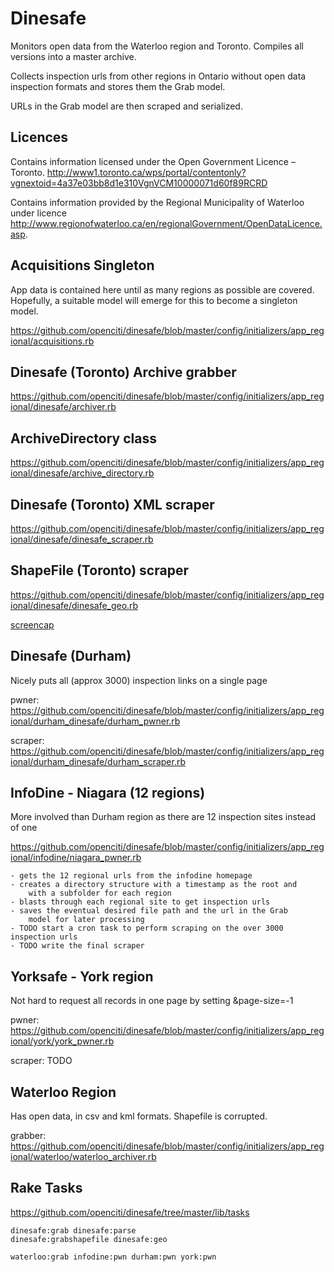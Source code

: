 Dinesafe
===

Monitors open data from the Waterloo region and Toronto.
Compiles all versions into a master archive.

Collects inspection urls from other regions in Ontario without
open data inspection formats and stores them the Grab model.

URLs in the Grab model are then scraped and serialized.

Licences
---
Contains information licensed under the Open Government Licence – Toronto.
http://www1.toronto.ca/wps/portal/contentonly?vgnextoid=4a37e03bb8d1e310VgnVCM10000071d60f89RCRD

Contains information provided by the Regional Municipality of Waterloo under licence
http://www.regionofwaterloo.ca/en/regionalGovernment/OpenDataLicence.asp.

Acquisitions Singleton
---
App data is contained here until as many regions as possible are covered.
Hopefully, a suitable model will emerge for this to become a singleton model.

https://github.com/openciti/dinesafe/blob/master/config/initializers/app_regional/acquisitions.rb


Dinesafe (Toronto) Archive grabber
---
https://github.com/openciti/dinesafe/blob/master/config/initializers/app_regional/dinesafe/archiver.rb

ArchiveDirectory class
---
https://github.com/openciti/dinesafe/blob/master/config/initializers/app_regional/dinesafe/archive_directory.rb

Dinesafe (Toronto) XML scraper
---
https://github.com/openciti/dinesafe/blob/master/config/initializers/app_regional/dinesafe/dinesafe_scraper.rb

ShapeFile (Toronto) scraper
---
https://github.com/openciti/dinesafe/blob/master/config/initializers/app_regional/dinesafe/dinesafe_geo.rb

[screencap](https://raw.githubusercontent.com/openciti/dinesafe/master/app/assets/images/dev_screenshots/geo.png)


Dinesafe (Durham)
---
Nicely puts all (approx 3000) inspection links on a single page

pwner:
https://github.com/openciti/dinesafe/blob/master/config/initializers/app_regional/durham_dinesafe/durham_pwner.rb

scraper:
https://github.com/openciti/dinesafe/blob/master/config/initializers/app_regional/durham_dinesafe/durham_scraper.rb


InfoDine - Niagara (12 regions)
---

More involved than Durham region as there are 12 inspection sites instead of one

https://github.com/openciti/dinesafe/blob/master/config/initializers/app_regional/infodine/niagara_pwner.rb

    - gets the 12 regional urls from the infodine homepage
    - creates a directory structure with a timestamp as the root and
        with a subfolder for each region
    - blasts through each regional site to get inspection urls
    - saves the eventual desired file path and the url in the Grab
        model for later processing
    - TODO start a cron task to perform scraping on the over 3000 inspection urls
    - TODO write the final scraper

Yorksafe - York region
---

Not hard to request all records in one page by setting &page-size=-1

pwner:
https://github.com/openciti/dinesafe/blob/master/config/initializers/app_regional/york/york_pwner.rb

scraper: TODO

Waterloo Region
---
Has open data, in csv and kml formats. Shapefile is corrupted.

grabber:
https://github.com/openciti/dinesafe/blob/master/config/initializers/app_regional/waterloo/waterloo_archiver.rb

Rake Tasks
---
https://github.com/openciti/dinesafe/tree/master/lib/tasks

    dinesafe:grab dinesafe:parse
    dinesafe:grabshapefile dinesafe:geo

    waterloo:grab infodine:pwn durham:pwn york:pwn

